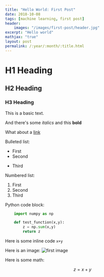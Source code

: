 ```yaml
---
title: "Hello World: First Post"
date: 2018-10-08
tags: [machine learning, first post]
header:
	images: "/images/first-post/header.jpg"
excerpt: "Hello world"
mathjax: "true"
layout: post
permalink: /:year/:month/:title.html
---
```


# H1 Heading

## H2 Heading

### H3 Heading

This is a basic text.

And there's some *italics* and this **bold**

What about a [link](https://mmistakes.github.io/minimal-mistakes/docs/quick-start-guide/)

Bulleted list:
* First 
* Second
- Third


Numbered list:
1. First
2. Second
3. Third

Python code block:
```python
	import numpy as np 

	def test_function(x,y):
		z = np.sum(x,y)
		return z
```

Here is some inline code `x+y`

Here is an image:
<img src="{{ site.url}}{{ site.baseurl }}/images/first-post/img1.jpg" alt="first image">

Here is some math:

$$z=x+y$$